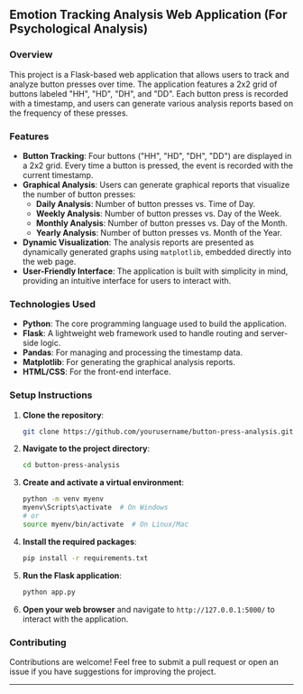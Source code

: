 ## Emotion Tracking Analysis Web Application (For Psychological Analysis)

### Overview

This project is a Flask-based web application that allows users to track and analyze button presses over time. The application features a 2x2 grid of buttons labeled "HH", "HD", "DH", and "DD". Each button press is recorded with a timestamp, and users can generate various analysis reports based on the frequency of these presses.

### Features

- **Button Tracking**: Four buttons ("HH", "HD", "DH", "DD") are displayed in a 2x2 grid. Every time a button is pressed, the event is recorded with the current timestamp.
- **Graphical Analysis**: Users can generate graphical reports that visualize the number of button presses:
  - **Daily Analysis**: Number of button presses vs. Time of Day.
  - **Weekly Analysis**: Number of button presses vs. Day of the Week.
  - **Monthly Analysis**: Number of button presses vs. Day of the Month.
  - **Yearly Analysis**: Number of button presses vs. Month of the Year.
- **Dynamic Visualization**: The analysis reports are presented as dynamically generated graphs using `matplotlib`, embedded directly into the web page.
- **User-Friendly Interface**: The application is built with simplicity in mind, providing an intuitive interface for users to interact with.

### Technologies Used

- **Python**: The core programming language used to build the application.
- **Flask**: A lightweight web framework used to handle routing and server-side logic.
- **Pandas**: For managing and processing the timestamp data.
- **Matplotlib**: For generating the graphical analysis reports.
- **HTML/CSS**: For the front-end interface.

### Setup Instructions

1. **Clone the repository**:
   ```bash
   git clone https://github.com/yourusername/button-press-analysis.git
   ```
2. **Navigate to the project directory**:
   ```bash
   cd button-press-analysis
   ```
3. **Create and activate a virtual environment**:
   ```bash
   python -m venv myenv
   myenv\Scripts\activate  # On Windows
   # or
   source myenv/bin/activate  # On Linux/Mac
   ```
4. **Install the required packages**:
   ```bash
   pip install -r requirements.txt
   ```
5. **Run the Flask application**:
   ```bash
   python app.py
   ```
6. **Open your web browser** and navigate to `http://127.0.0.1:5000/` to interact with the application.

### Contributing

Contributions are welcome! Feel free to submit a pull request or open an issue if you have suggestions for improving the project.


---
